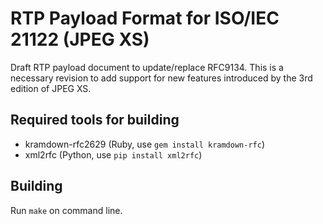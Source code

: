 # RTP Payload Format for ISO/IEC 21122 (JPEG XS)

Draft RTP payload document to update/replace RFC9134. This is a necessary revision to add support for new features introduced by the 3rd edition of JPEG XS.

## Required tools for building

- kramdown-rfc2629 (Ruby, use `gem install kramdown-rfc`)
- xml2rfc (Python, use `pip install xml2rfc`)

## Building

Run `make` on command line.

